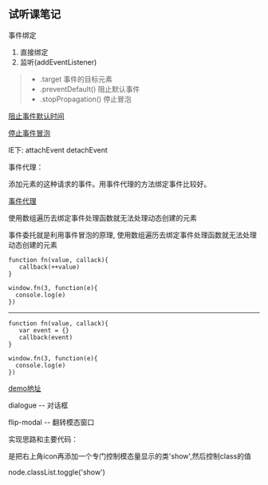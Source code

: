 ## 试听课笔记 ##

事件绑定

1. 直接绑定
2. 监听(addEventListener)

> - .target 事件的目标元素
> - .preventDefault() 阻止默认事件
> - .stopPropagation() 停止冒泡

[阻止事件默认时间](http://js.jirengu.com/xapoz/1/edit?html,js,console,output)

[停止事件冒泡](http://js.jirengu.com/wevebanawu/1/edit?html,js,console,output)

IE下:
attachEvent
detachEvent

事件代理：

添加元素的这种请求的事件。用事件代理的方法绑定事件比较好。

[事件代理](http://js.jirengu.com/qulopuwibo/1/edit?html,js,console,output)

使用数组遍历去绑定事件处理函数就无法处理动态创建的元素

事件委托就是利用事件冒泡的原理,
使用数组遍历去绑定事件处理函数就无法处理动态创建的元素

    function fn(value, callack){
       callback(++value)
    }
    
    window.fn(3, function(e){
      console.log(e)
    })

----
    function fn(value, callack){
       var event = {}
       callback(event)
    }
    
    window.fn(3, function(e){
      console.log(e)
    })


[demo地址](http://book.jirengu.com/fe/code/projects/HungoouRadio/login.html)

dialogue -- 对话框

flip-modal -- 翻转模态窗口


实现思路和主要代码：

是把右上角icon再添加一个专门控制模态量显示的类'show',然后控制class的值

node.classList.toggle('show')
